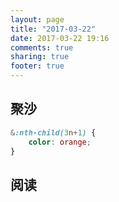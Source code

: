 ```yaml
---
layout: page
title: "2017-03-22"
date: 2017-03-22 19:16
comments: true
sharing: true
footer: true
---
```


## 聚沙

```css
&:nth-child(3n+1) {
    color: orange;
}
```

## 阅读
